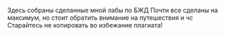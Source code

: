 Здесь собраны сделанные мной лабы по БЖД
Почти все сделаны на максимум, но стоит обратить внимание на путешествия и чс
Старайтесь не копировать во избежание плагиата!
